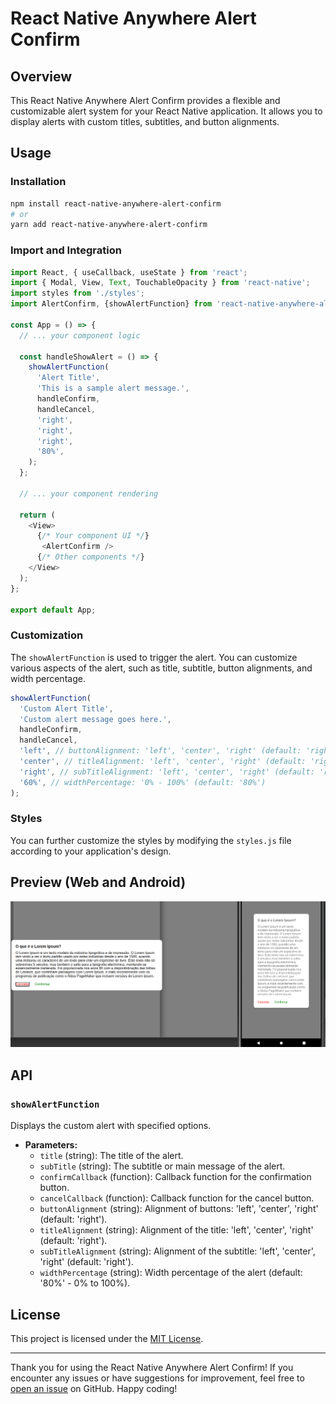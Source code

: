 # React Native Anywhere Alert Confirm

## Overview

This React Native Anywhere Alert Confirm provides a flexible and customizable alert system for your React Native application. It allows you to display alerts with custom titles, subtitles, and button alignments.

## Usage

### Installation

```bash
npm install react-native-anywhere-alert-confirm
# or
yarn add react-native-anywhere-alert-confirm
```

### Import and Integration

```javascript
import React, { useCallback, useState } from 'react';
import { Modal, View, Text, TouchableOpacity } from 'react-native';
import styles from './styles';
import AlertConfirm, {showAlertFunction} from 'react-native-anywhere-alert-confirm';

const App = () => {
  // ... your component logic

  const handleShowAlert = () => {
    showAlertFunction(
      'Alert Title',
      'This is a sample alert message.',
      handleConfirm,
      handleCancel,
      'right',
      'right',
      'right',
      '80%',
    );
  };

  // ... your component rendering

  return (
    <View>
      {/* Your component UI */}
       <AlertConfirm />
      {/* Other components */}
    </View>
  );
};

export default App;
```

### Customization

The `showAlertFunction` is used to trigger the alert. You can customize various aspects of the alert, such as title, subtitle, button alignments, and width percentage.

```javascript
showAlertFunction(
  'Custom Alert Title',
  'Custom alert message goes here.',
  handleConfirm,
  handleCancel,
  'left', // buttonAlignment: 'left', 'center', 'right' (default: 'right')
  'center', // titleAlignment: 'left', 'center', 'right' (default: 'right')
  'right', // subTitleAlignment: 'left', 'center', 'right' (default: 'right')
  '60%', // widthPercentage: '0% - 100%' (default: '80%')
);
```

### Styles

You can further customize the styles by modifying the `styles.js` file according to your application's design.

## Preview (Web and Android)

![React Native Custom Alert](https://github.com/mensonones/AnywhereAlertConfirm/blob/main/print/example.png)

## API

### `showAlertFunction`

Displays the custom alert with specified options.

- **Parameters:**
  - `title` (string): The title of the alert.
  - `subTitle` (string): The subtitle or main message of the alert.
  - `confirmCallback` (function): Callback function for the confirmation button.
  - `cancelCallback` (function): Callback function for the cancel button.
  - `buttonAlignment` (string): Alignment of buttons: 'left', 'center', 'right' (default: 'right').
  - `titleAlignment` (string): Alignment of the title: 'left', 'center', 'right' (default: 'right').
  - `subTitleAlignment` (string): Alignment of the subtitle: 'left', 'center', 'right' (default: 'right').
  - `widthPercentage` (string): Width percentage of the alert (default: '80%' - 0% to 100%).

## License

This project is licensed under the [MIT License](LICENSE).

---

Thank you for using the React Native Anywhere Alert Confirm! If you encounter any issues or have suggestions for improvement, feel free to [open an issue]([https://github.com/your-repo-name](AnywhereAlertConfirm)https://github.com/mensonones/AnywhereAlertConfirm/issues) on GitHub. Happy coding!
